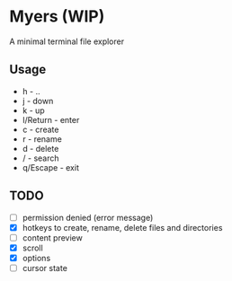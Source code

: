 # Myers (WIP)

A minimal terminal file explorer

## Usage

- h - ..
- j - down
- k - up
- l/Return - enter
- c - create
- r - rename
- d - delete
- / - search
- q/Escape - exit

## TODO

- [ ] permission denied (error message)
- [x] hotkeys to create, rename, delete files and directories
- [ ] content preview
- [x] scroll
- [x] options
- [ ] cursor state
